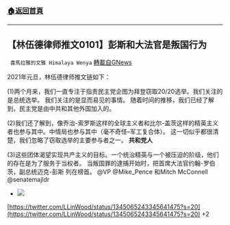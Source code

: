 ###  [:house:返回首頁](https://github.com/ourhimalayas/txt)
---

## 【林伍德律师推文0101】彭斯和大法官是叛国行为
` 喜馬拉雅的文雅 Himalaya Wenya` [轉載自GNews](https://gnews.org/zh-hans/707299/)

2021年元旦，林伍德律师推文链如下：

(1)两个月来，我们一直专注于指责民主党企图为拜登窃取20/20选举。我们关注的是总统选举。
我们关注的是显而易见的事情。
随着时间的推移，我们已经了解到，民主党是由中共和其他外国加入的。

(2)我们还了解到，像乔治-索罗斯这样的全球主义者和比尔-盖茨这样的精英主义者也参与其中。中情局也参与其中（毫不奇怪–军工复合体）。
这一切似乎都很清楚，我们忽略了窃取选举的主要参与者之一。
**共和党人**

(3)这些团体渴望实现共产主义的目标。一个统治精英与一个被压迫的阶级，他们的存在是为了服务于当权者。
当叛国罪的逮捕开始时，把首席大法官约翰-罗伯茨，副总统迈克-彭斯 列在榜首。
@VP @Mike\_Pence 和Mitch McConnell @senatemajldr

- ![]()![](https://gnews.org/wp-content/uploads/2021/01/linwood-for-two-months.png)

[https://twitter.com/LLinWood/status/1345065243345641475?s=20](https://twitter.com/LLinWood/status/1345065243345641475?s=20)
+2
